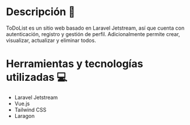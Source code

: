 # Descripción 📄
ToDoList es un sitio web basado en Laravel Jetstream, así que cuenta con autenticación, registro y gestión de perfil. Adicionalmente permite crear, visualizar, actualizar y eliminar todos.

# Herramientas y tecnologías utilizadas 💻
- Laravel Jetstream
- Vue.js
- Tailwind CSS
- Laragon
